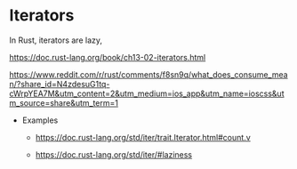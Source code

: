 # Iterators

In Rust, iterators are lazy, 

https://doc.rust-lang.org/book/ch13-02-iterators.html


https://www.reddit.com/r/rust/comments/f8sn9q/what_does_consume_mean/?share_id=N4zdesuG1tq-cWrpYEA7M&utm_content=2&utm_medium=ios_app&utm_name=ioscss&utm_source=share&utm_term=1

- Examples

  - https://doc.rust-lang.org/std/iter/trait.Iterator.html#count.v

  - https://doc.rust-lang.org/std/iter/#laziness 
